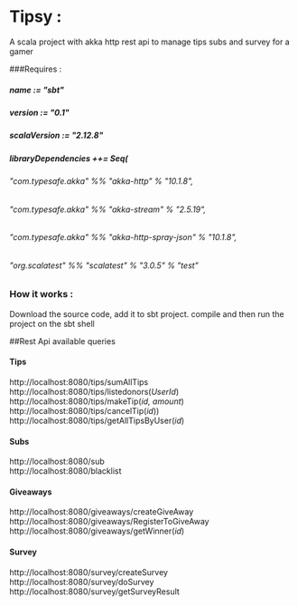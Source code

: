 # Tipsy  :
A scala project with akka http rest api to manage tips subs and survey for a gamer

###Requires :

##### name := "sbt"

##### version := "0.1"

##### scalaVersion := "2.12.8"

##### libraryDependencies ++= Seq(
 ######  "com.typesafe.akka" %% "akka-http" % "10.1.8",
  ###### "com.typesafe.akka" %% "akka-stream" % "2.5.19",
  ###### "com.typesafe.akka" %% "akka-http-spray-json" % "10.1.8",
  ###### "org.scalatest" %% "scalatest" % "3.0.5" % "test"

### How it works :

Download the source code, add it to sbt project.
compile and then run the project on the sbt shell

##Rest Api available queries

#### Tips 

http://localhost:8080/tips/sumAllTips  
http://localhost:8080/tips/listedonors(*UserId*)  
http://localhost:8080/tips/makeTip(*id, amount*)  
http://localhost:8080/tips/cancelTip(*id*))  
http://localhost:8080/tips/getAllTipsByUser(*id*)  

#### Subs

http://localhost:8080/sub  
http://localhost:8080/blacklist  


#### Giveaways

http://localhost:8080/giveaways/createGiveAway  
http://localhost:8080/giveaways/RegisterToGiveAway  
http://localhost:8080/giveaways/getWinner(*id*)  

#### Survey

http://localhost:8080/survey/createSurvey  
http://localhost:8080/survey/doSurvey  
http://localhost:8080/survey/getSurveyResult  

